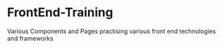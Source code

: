 # FrontEnd-Training
Various Components and Pages practising various front end technologies and frameworks

